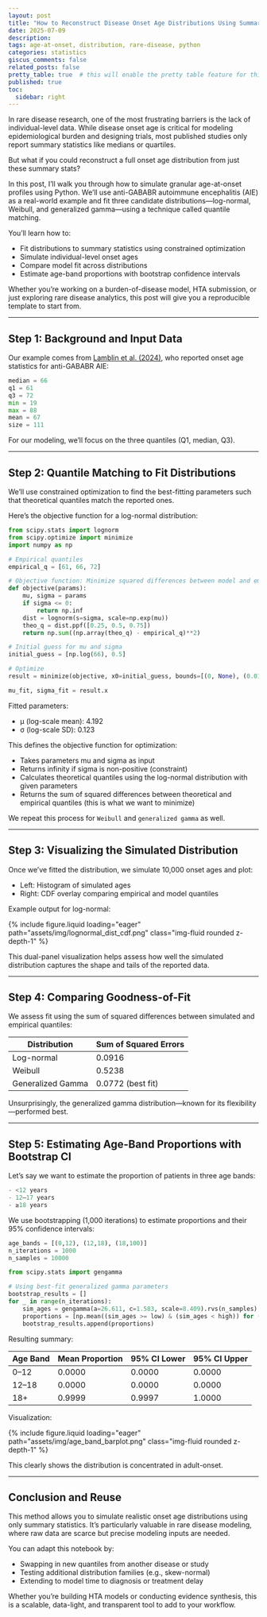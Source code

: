 ```yaml
---
layout: post
title: "How to Reconstruct Disease Onset Age Distributions Using Summary Statistics: A Rare Disease Use Case in Python"
date: 2025-07-09
description: 
tags: age-at-onset, distribution, rare-disease, python
categories: statistics
giscus_comments: false
related_posts: false
pretty_table: true  # this will enable the pretty table feature for this post.
published: true
toc:
  sidebar: right
---
```


In rare disease research, one of the most frustrating barriers is the lack of individual-level data. While disease onset age is critical for modeling epidemiological burden and designing trials, most published studies only report summary statistics like medians or quartiles.

But what if you could reconstruct a full onset age distribution from just these summary stats?

In this post, I’ll walk you through how to simulate granular age-at-onset profiles using Python. We’ll use anti-GABABR autoimmune encephalitis (AIE) as a real-world example and fit three candidate distributions—log-normal, Weibull, and generalized gamma—using a technique called quantile matching.

You’ll learn how to:

- Fit distributions to summary statistics using constrained optimization
- Simulate individual-level onset ages
- Compare model fit across distributions
- Estimate age-band proportions with bootstrap confidence intervals

Whether you’re working on a burden-of-disease model, HTA submission, or just exploring rare disease analytics, this post will give you a reproducible template to start from.

---

## Step 1: Background and Input Data

Our example comes from [Lamblin et al. (2024)](https://pmc.ncbi.nlm.nih.gov/articles/PMC11087025/), who reported onset age statistics for anti-GABABR AIE:

```python
median = 66
q1 = 61 
q3 = 72
min = 19
max = 88
mean = 67
size = 111
```

For our modeling, we’ll focus on the three quantiles (Q1, median, Q3).

---

## Step 2: Quantile Matching to Fit Distributions

We’ll use constrained optimization to find the best-fitting parameters such that theoretical quantiles match the reported ones.

Here’s the objective function for a log-normal distribution:

```python
from scipy.stats import lognorm
from scipy.optimize import minimize
import numpy as np

# Empirical quantiles
empirical_q = [61, 66, 72]  

# Objective function: Minimize squared differences between model and empirical quantiles
def objective(params):
    mu, sigma = params
    if sigma <= 0:
        return np.inf
    dist = lognorm(s=sigma, scale=np.exp(mu))
    theo_q = dist.ppf([0.25, 0.5, 0.75])
    return np.sum((np.array(theo_q) - empirical_q)**2)

# Initial guess for mu and sigma
initial_guess = [np.log(66), 0.5]

# Optimize
result = minimize(objective, x0=initial_guess, bounds=[(0, None), (0.01, 5)])

mu_fit, sigma_fit = result.x
```

Fitted parameters:

- μ (log-scale mean): 4.192
- σ (log-scale SD): 0.123

This defines the objective function for optimization:

- Takes parameters mu and sigma as input
- Returns infinity if sigma is non-positive (constraint)
- Calculates theoretical quantiles using the log-normal distribution with given parameters
- Returns the sum of squared differences between theoretical and empirical quantiles (this is what we want to minimize)

We repeat this process for `Weibull` and `generalized gamma` as well.

---

## Step 3: Visualizing the Simulated Distribution

Once we’ve fitted the distribution, we simulate 10,000 onset ages and plot:

- Left: Histogram of simulated ages
- Right: CDF overlay comparing empirical and model quantiles

Example output for log-normal:

<div class="col-sm mt-3 mt-md-0">
    {% include figure.liquid loading="eager" path="assets/img/lognormal_dist_cdf.png" class="img-fluid rounded z-depth-1" %}
</div>

This dual-panel visualization helps assess how well the simulated distribution captures the shape and tails of the reported data.

---

## Step 4: Comparing Goodness-of-Fit

We assess fit using the sum of squared differences between simulated and empirical quantiles:

| **Distribution** | **Sum of Squared Errors** |
| --- | --- |
| Log-normal | 0.0916 |
| Weibull | 0.5238 |
| Generalized Gamma | 0.0772 (best fit) |

Unsurprisingly, the generalized gamma distribution—known for its flexibility—performed best.

---

## Step 5: Estimating Age-Band Proportions with Bootstrap CI

Let’s say we want to estimate the proportion of patients in three age bands:

```python
- <12 years
- 12–17 years
- ≥18 years
```

We use bootstrapping (1,000 iterations) to estimate proportions and their 95% confidence intervals:

```python
age_bands = [(0,12), (12,18), (18,100)]
n_iterations = 1000
n_samples = 10000

from scipy.stats import gengamma

# Using best-fit generalized gamma parameters
bootstrap_results = []
for _ in range(n_iterations):
    sim_ages = gengamma(a=26.611, c=1.583, scale=8.409).rvs(n_samples)
    proportions = [np.mean((sim_ages >= low) & (sim_ages < high)) for (low, high) in age_bands]
    bootstrap_results.append(proportions)
```

Resulting summary:

| **Age Band** | **Mean Proportion** | **95% CI Lower** | **95% CI Upper** |
| --- | --- | --- | --- |
| 0–12 | 0.0000 | 0.0000 | 0.0000 |
| 12–18 | 0.0000 | 0.0000 | 0.0000 |
| 18+ | 0.9999 | 0.9997 | 1.0000 |

Visualization:

<div class="col-sm mt-3 mt-md-0">
    {% include figure.liquid loading="eager" path="assets/img/age_band_barplot.png" class="img-fluid rounded z-depth-1" %}
</div>

This clearly shows the distribution is concentrated in adult-onset.

---

## Conclusion and Reuse

This method allows you to simulate realistic onset age distributions using only summary statistics. It’s particularly valuable in rare disease modeling, where raw data are scarce but precise modeling inputs are needed.

You can adapt this notebook by:

- Swapping in new quantiles from another disease or study
- Testing additional distribution families (e.g., skew-normal)
- Extending to model time to diagnosis or treatment delay

Whether you’re building HTA models or conducting evidence synthesis, this is a scalable, data-light, and transparent tool to add to your workflow.